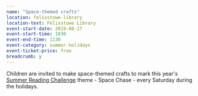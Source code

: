 ```yaml
---
name: "Space-themed crafts"
location: felixstowe-library
location-text: Felixstowe Library
event-start-date: 2019-08-17
event-start-time: 1030
event-end-time: 1130
event-category: summer-holidays
event-ticket-price: free
breadcrumb: y
---
```


Children are invited to make space-themed crafts to mark this year's [Summer Reading Challenge](/src/) theme - Space Chase - every Saturday during the holidays.
